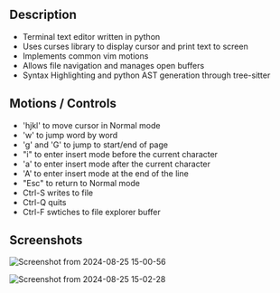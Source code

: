 ## Description

- Terminal text editor written in python
- Uses curses library to display cursor and print text to screen
- Implements common vim motions
- Allows file navigation and manages open buffers
- Syntax Highlighting and python AST generation through tree-sitter

## Motions / Controls

- 'hjkl' to move cursor in Normal mode
- 'w' to jump word by word
- 'g' and 'G' to jump to start/end of page
- "i" to enter insert mode before the current character
- 'a' to enter insert mode after the current character
- 'A' to enter insert mode at the end of the line
- "Esc" to return to Normal mode
- Ctrl-S writes to file
- Ctrl-Q quits
- Ctrl-F swtiches to file explorer buffer

## Screenshots
  
![Screenshot from 2024-08-25 15-00-56](https://github.com/user-attachments/assets/6ba1ab2b-a86b-4b18-a72f-537925a462ae)

![Screenshot from 2024-08-25 15-02-28](https://github.com/user-attachments/assets/63a47360-8db3-4e1a-8e83-cabc3a97a996)

